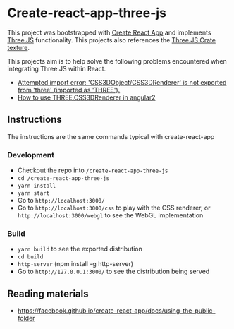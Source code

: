 # Create-react-app-three-js
This project was bootstrapped with [Create React App](https://github.com/facebook/create-react-app) and implements [Three.JS](https://threejs.org/) functionality. This projects also references the [Three.JS Crate texture](https://threejs.org/examples/textures/crate.gif).

This projects aim is to help solve the following problems encountered when integrating Three.JS within React. 
- [Attempted import error: 'CSS3DObject/CSS3DRenderer' is not exported from 'three' (imported as 'THREE').](https://github.com/mrdoob/three.js/issues/16095)
- [How to use THREE.CSS3DRenderer in angular2](https://stackoverflow.com/questions/41279071/how-to-use-three-css3drenderer-in-angular2)

## Instructions
The instructions are the same commands typical with create-react-app

### Development 
- Checkout the repo into `/create-react-app-three-js`
- `cd /create-react-app-three-js`
- `yarn install`
- `yarn start`
- Go to `http://localhost:3000/`
- Go to `http://localhost:3000/css` to play with the CSS renderer, or `http://localhost:3000/webgl` to see the WebGL implementation

### Build
- `yarn build` to see the exported distribution
- `cd build`
- `http-server` (npm install -g http-server)
- Go to `http://127.0.0.1:3000/` to see the distribution being served

## Reading materials
- https://facebook.github.io/create-react-app/docs/using-the-public-folder